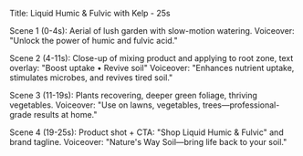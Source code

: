 Title: Liquid Humic & Fulvic with Kelp - 25s

Scene 1 (0-4s): Aerial of lush garden with slow-motion watering.
Voiceover: "Unlock the power of humic and fulvic acid."

Scene 2 (4-11s): Close-up of mixing product and applying to root zone, text overlay: "Boost uptake • Revive soil"
Voiceover: "Enhances nutrient uptake, stimulates microbes, and revives tired soil."

Scene 3 (11-19s): Plants recovering, deeper green foliage, thriving vegetables.
Voiceover: "Use on lawns, vegetables, trees—professional-grade results at home."

Scene 4 (19-25s): Product shot + CTA: "Shop Liquid Humic & Fulvic" and brand tagline.
Voiceover: "Nature's Way Soil—bring life back to your soil."